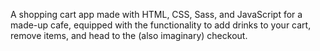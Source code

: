 A shopping cart app made with HTML, CSS, Sass, and JavaScript for a made-up cafe, equipped with the functionality to add drinks to your cart, remove items, and head to the (also imaginary) checkout.